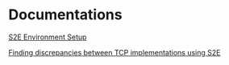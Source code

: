 # Documentations

[S2E Environment Setup](docs/s2e_env_setup.md)

[Finding discrepancies between TCP implementations using S2E](docs/finding_discrepancies.md)
